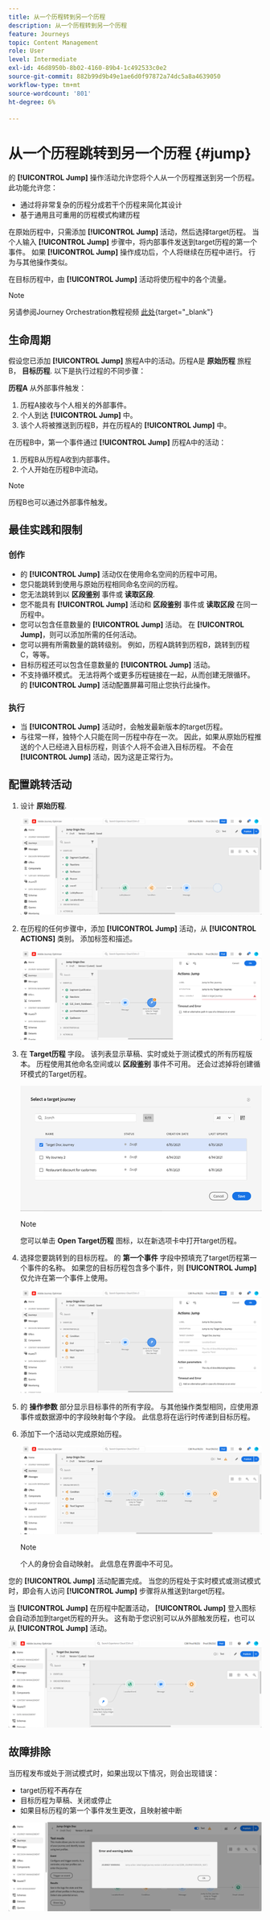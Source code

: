 ```yaml
---
title: 从一个历程转到另一个历程
description: 从一个历程转到另一个历程
feature: Journeys
topic: Content Management
role: User
level: Intermediate
exl-id: 46d8950b-8b02-4160-89b4-1c492533c0e2
source-git-commit: 882b99d9b49e1ae6d0f97872a74dc5a8a4639050
workflow-type: tm+mt
source-wordcount: '801'
ht-degree: 6%

---
```


# 从一个历程跳转到另一个历程 {#jump}

的 **[!UICONTROL Jump]** 操作活动允许您将个人从一个历程推送到另一个历程。 此功能允许您：

* 通过将非常复杂的历程分成若干个历程来简化其设计
* 基于通用且可重用的历程模式构建历程

在原始历程中，只需添加 **[!UICONTROL Jump]** 活动，然后选择target历程。 当个人输入 **[!UICONTROL Jump]** 步骤中，将内部事件发送到target历程的第一个事件。 如果 **[!UICONTROL Jump]** 操作成功后，个人将继续在历程中进行。 行为与其他操作类似。

在目标历程中，由 **[!UICONTROL Jump]** 活动将使历程中的各个流量。

>[!NOTE]
>
>另请参阅Journey Orchestration教程视频 [此处](https://experienceleague.adobe.com/docs/journey-orchestration-learn/tutorials/building-a-journey/jumping-to-another-journey.html?lang=zh-Hans){target=&quot;_blank&quot;}

## 生命周期

假设您已添加 **[!UICONTROL Jump]** 旅程A中的活动。历程A是 **原始历程** 旅程B， **目标历程**.
以下是执行过程的不同步骤：

**历程A** 从外部事件触发：

1. 历程A接收与个人相关的外部事件。
1. 个人到达 **[!UICONTROL Jump]** 中。
1. 该个人将被推送到历程B，并在历程A的 **[!UICONTROL Jump]** 中。

在历程B中，第一个事件通过 **[!UICONTROL Jump]** 历程A中的活动：

1. 历程B从历程A收到内部事件。
1. 个人开始在历程B中流动。

>[!NOTE]
>
>历程B也可以通过外部事件触发。

## 最佳实践和限制

### 创作

* 的 **[!UICONTROL Jump]** 活动仅在使用命名空间的历程中可用。
* 您只能跳转到使用与原始历程相同命名空间的历程。
* 您无法跳转到以 **区段鉴别** 事件或 **读取区段**.
* 您不能具有 **[!UICONTROL Jump]** 活动和 **区段鉴别** 事件或 **读取区段** 在同一历程中。
* 您可以包含任意数量的 **[!UICONTROL Jump]** 活动。 在 **[!UICONTROL Jump]**，则可以添加所需的任何活动。
* 您可以拥有所需数量的跳转级别。 例如，历程A跳转到历程B，跳转到历程C，等等。
* 目标历程还可以包含任意数量的 **[!UICONTROL Jump]** 活动。
* 不支持循环模式。 无法将两个或更多历程链接在一起，从而创建无限循环。 的 **[!UICONTROL Jump]** 活动配置屏幕可阻止您执行此操作。

### 执行

* 当 **[!UICONTROL Jump]** 活动时，会触发最新版本的target历程。
* 与往常一样，独特个人只能在同一历程中存在一次。 因此，如果从原始历程推送的个人已经进入目标历程，则该个人将不会进入目标历程。 不会在 **[!UICONTROL Jump]** 活动，因为这是正常行为。

## 配置跳转活动

1. 设计 **原始历程**.

   ![](assets/jump1.png)

1. 在历程的任何步骤中，添加 **[!UICONTROL Jump]** 活动，从 **[!UICONTROL ACTIONS]** 类别。 添加标签和描述。

   ![](assets/jump2.png)

1. 在 **Target历程** 字段。
该列表显示草稿、实时或处于测试模式的所有历程版本。 历程使用其他命名空间或以 **区段鉴别** 事件不可用。 还会过滤掉将创建循环模式的Target历程。

   ![](assets/jump3.png)

   >[!NOTE]
   >
   >您可以单击 **Open Target历程** 图标，以在新选项卡中打开target历程。

1. 选择您要跳转到的目标历程。
的 **第一个事件** 字段中预填充了target历程第一个事件的名称。 如果您的目标历程包含多个事件，则 **[!UICONTROL Jump]** 仅允许在第一个事件上使用。

   ![](assets/jump4.png)

1. 的 **操作参数** 部分显示目标事件的所有字段。 与其他操作类型相同，应使用源事件或数据源中的字段映射每个字段。 此信息将在运行时传递到目标历程。
1. 添加下一个活动以完成原始历程。

   ![](assets/jump5.png)


   >[!NOTE]
   >
   >个人的身份会自动映射。 此信息在界面中不可见。

您的 **[!UICONTROL Jump]** 活动配置完成。 当您的历程处于实时模式或测试模式时，即会有人访问 **[!UICONTROL Jump]** 步骤将从推送到target历程。

当 **[!UICONTROL Jump]** 在历程中配置活动， **[!UICONTROL Jump]** 登入图标会自动添加到target历程的开头。 这有助于您识别可以从外部触发历程，也可以从 **[!UICONTROL Jump]** 活动。

![](assets/jump7.png)

## 故障排除

当历程发布或处于测试模式时，如果出现以下情况，则会出现错误：
* target历程不再存在
* 目标历程为草稿、关闭或停止
* 如果目标历程的第一个事件发生更改，且映射被中断

![](assets/jump6.png)
